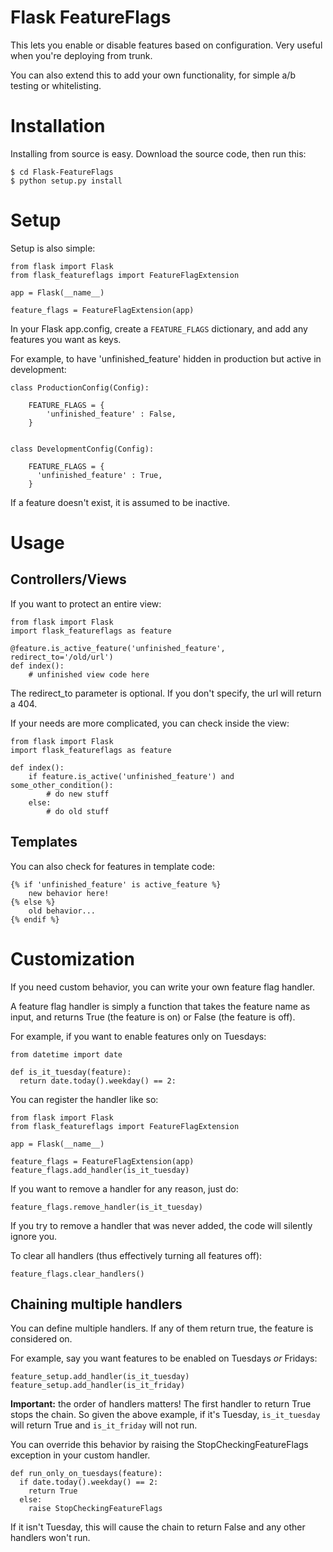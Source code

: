 Flask FeatureFlags
===================

This lets you enable or disable features based on configuration. Very useful when you're deploying from trunk.

You can also extend this to add your own functionality, for simple a/b testing or whitelisting.


Installation
============

Installing from source is easy. Download the source code, then run this:

    $ cd Flask-FeatureFlags
    $ python setup.py install


Setup
=====

Setup is also simple:

    from flask import Flask
    from flask_featureflags import FeatureFlagExtension

    app = Flask(__name__)

    feature_flags = FeatureFlagExtension(app)

In your Flask app.config, create a ``FEATURE_FLAGS`` dictionary, and add any features you want as keys.

For example, to have 'unfinished_feature' hidden in production but active in development:

    class ProductionConfig(Config):

        FEATURE_FLAGS = {
            'unfinished_feature' : False,
        }


    class DevelopmentConfig(Config):

        FEATURE_FLAGS = {
          'unfinished_feature' : True,
        }

If a feature doesn't exist, it is assumed to be inactive.


Usage
=====

Controllers/Views
-----------------

If you want to protect an entire view:

    from flask import Flask
    import flask_featureflags as feature

    @feature.is_active_feature('unfinished_feature', redirect_to='/old/url')
    def index():
        # unfinished view code here

The redirect_to parameter is optional. If you don't specify, the url will return a 404.

If your needs are more complicated, you can check inside the view:

    from flask import Flask
    import flask_featureflags as feature

    def index():
        if feature.is_active('unfinished_feature') and some_other_condition():
            # do new stuff
        else:
            # do old stuff

Templates
---------

You can also check for features in template code:

    {% if 'unfinished_feature' is active_feature %}
        new behavior here!
    {% else %}
        old behavior...
    {% endif %}


Customization
=============

If you need custom behavior, you can write your own feature flag handler.

A feature flag handler is simply a function that takes the feature name as input, and returns True (the feature is on) or False (the feature is off).

For example, if you want to enable features only on Tuesdays:

    from datetime import date

    def is_it_tuesday(feature):
      return date.today().weekday() == 2:

You can register the handler like so:

    from flask import Flask
    from flask_featureflags import FeatureFlagExtension

    app = Flask(__name__)

    feature_flags = FeatureFlagExtension(app)
    feature_flags.add_handler(is_it_tuesday)


If you want to remove a handler for any reason, just do:

    feature_flags.remove_handler(is_it_tuesday)

If you try to remove a handler that was never added, the code will silently ignore you.

To clear all handlers (thus effectively turning all features off):

    feature_flags.clear_handlers()


Chaining multiple handlers
--------------------------

You can define multiple handlers. If any of them return true, the feature is considered on.

For example, say you want features to be enabled on Tuesdays *or* Fridays:

    feature_setup.add_handler(is_it_tuesday)
    feature_setup.add_handler(is_it_friday)

**Important:** the order of handlers matters!  The first handler to return True stops the chain. So given the above example,
if it's Tuesday, ``is_it_tuesday`` will return True and ``is_it_friday`` will not run.

You can override this behavior by raising the StopCheckingFeatureFlags exception in your custom handler.

    def run_only_on_tuesdays(feature):
      if date.today().weekday() == 2:
        return True
      else:
        raise StopCheckingFeatureFlags

If it isn't Tuesday, this will cause the chain to return False and any other handlers won't run.